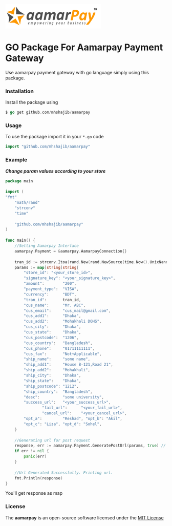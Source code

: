 ![aamarpay](aamarpay.png)

# GO Package For Aamarpay Payment Gateway

Use aamarpay payment gateway with go language simply using this package.  

### Installation

Install the package using
```go
$ go get github.com/mhshajib/aamarpay
```

### Usage

To use the package import it in your `*.go` code
```go
import "github.com/mhshajib/aamarpay"
```

### Example

***Change param values according to your store***

```go
package main

import (
"fmt"
	"math/rand"
	"strconv"
	"time"

	"github.com/mhshajib/aamarpay"
)

func main() {
	//Setting Aamarpay Interface
	aamarpay.Payment = &aamarpay.AamarpayConnection{}

	tran_id := strconv.Itoa(rand.New(rand.NewSource(time.Now().UnixNano())).Int())
	params := map[string]string{
		"store_id": "<your_store_id>",
		"signature_key": "<your_signature_key>",
		"amount":        "200",
		"payment_type":  "VISA",
		"currency":      "BDT",
		"tran_id":       tran_id,
		"cus_name":      "Mr. ABC",
		"cus_email":     "cus_mail@gmail.com",
		"cus_add1":      "Dhaka",
		"cus_add2":      "Mohakhali DOHS",
		"cus_city":      "Dhaka",
		"cus_state":     "Dhaka",
		"cus_postcode":  "1206",
		"cus_country":   "Bangladesh",
		"cus_phone":     "01711111111",
		"cus_fax":       "Not¬Applicable",
		"ship_name":     "some name",
		"ship_add1":     "House B-121,Road 21",
		"ship_add2":     "Mohakhali",
		"ship_city":     "Dhaka",
		"ship_state":    "Dhaka",
		"ship_postcode": "1212",
		"ship_country":  "Bangladesh",
		"desc":          "some university",
		"success_url":   "<your_success_url>",
                "fail_url":      "<your_fail_url>",
                "cancel_url":    "<your_cancel_url>",
		"opt_a":         "Reshad", "opt_b": "Akil",
		"opt_c": "Liza", "opt_d": "Sohel",
	}

	//Generating url for post request
	response, err := aamarpay.Payment.GeneratePostUrl(params, true) // Here in second param use true for sandbox account and false for live account.
	if err != nil {
		panic(err)
	}

	//Url Generated Successfully. Printing url.
	fmt.Println(response)
}
```

You'll get response as map


### **License**
The **aamarpay** is an open-source software licensed under the [MIT License](LICENSE)